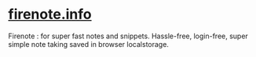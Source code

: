 # [firenote.info](firenote.info)
Firenote : for super fast notes and snippets. Hassle-free, login-free, super simple note taking saved in browser localstorage. 
